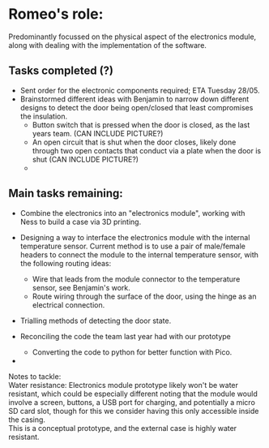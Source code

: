# Romeo's role:
Predominantly focussed on the physical aspect of the electronics module, along with dealing with the implementation of the software.

## Tasks completed (?)
- Sent order for the electronic components required; ETA Tuesday 28/05.
- Brainstormed different ideas with Benjamin to narrow down different designs to detect the door being open/closed that least compromises the insulation.
  - Button switch that is pressed when the door is closed, as the last years team. (CAN INCLUDE PICTURE?)
  - An open circuit that is shut when the door closes, likely done through two open contacts that conduct via a plate when the door is shut (CAN INCLUDE PICTURE?)
  - 


## Main tasks remaining:
- Combine the electronics into an "electronics module", working with Ness to build a case via 3D printing. 

- Designing a way to interface the electronics module with the internal temperature sensor. Current method is to use a pair of male/female headers to connect the module to the internal temperature sensor, with the following routing ideas:
  - Wire that leads from the module connector to the temperature sensor, see Benjamin's work.
  - Route wiring through the surface of the door, using the hinge as an electrical connection.
- Trialling methods of detecting the door state.
- Reconciling the code the team last year had with our prototype
  - Converting the code to python for better function with Pico.
- 



Notes to tackle:
<br> Water resistance: Electronics module prototype likely won't be water resistant, which could be especially different noting that the module would involve a screen, buttons, a USB port for charging, and potentially a micro SD card slot, though for this we consider having this only accessible inside the casing. 
<br> This is a conceptual prototype, and the external case is highly water resistant.
